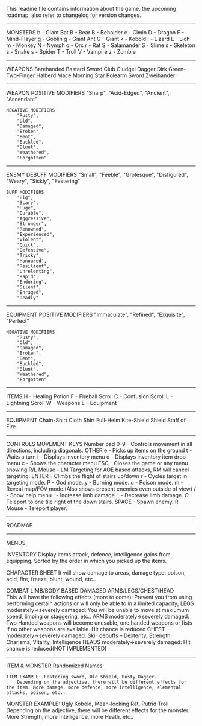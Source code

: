 This readme file contains information about the game, the upcoming roadmap, also refer to changelog for version changes.
 
 ------------------------------------------------------------------------------------------------
MONSTERS
	b - Giant Bat
	B - Bear
	B - Beholder
	c - Cimin
	D - Dragon
	F - Mind-Flayer
	g - Goblin
	g - Giant Ant
	G - Giant
	k - Kobold
	l - Lizard
	L - Lich
	m - Monkey
	N - Nymph
	o - Orc
	r - Rat
	S - Salamander
	S - Slime
	s - Skeleton
	s - Snake
	s - Spider
	T - Troll
	V - Vampire
	z - Zombie
			
------------------------------------------------------------------------------------------------
WEAPONS
	Barehanded
	Bastard Sword
	Club
	Cludgel
	Dagger
	Dirk
	Green-Two-Finger
	Halberd
	Mace
	Morning Star
	Polearm
	Sword
	Zweihander

------------------------------------------------------------------------------------------------
WEAPON
	POSITIVE MODIFIERS
		"Sharp",
		"Acid-Edged",
		"Ancient",
		"Ascendant"

	NEGATIVE MODIFIERS
		"Rusty",
		"Old",
		"Damaged",
		"Broken",
		"Bent",
		"Buckled",
		"Blunt",
		"Weathered",
		"Forgotten"
			
------------------------------------------------------------------------------------------------
ENEMY
	DEBUFF MODIFIERS
		"Small",
		"Feeble",
		"Grotesque",
		"Disfigured",
		"Weary",
		"Sickly",
		"Festering"

	BUFF MODIFIERS
		"Big",
		"Scary",
		"Huge",
		"Durable",
		"Aggressive",
		"Stronger",
		"Renowned",
		"Experienced",
		"Violent",
		"Quick",
		"Defensive",
		"Tricky",
		"Honoured",
		"Resilient",
		"Unrelenting",
		"Rapid",
		"Enduring",
		"Silent",
		"Enraged",
		"Deadly"
		
------------------------------------------------------------------------------------------------	
EQUIPMENT
	POSITIVE MODIFIERS
		"Immaculate",
		"Refined",
		"Exquisite",
		"Perfect"
	  
	NEGATIVE MODIFIERS
		"Rusty",
		"Old",
		"Damaged",
		"Broken",
		"Bent",
		"Buckled",
		"Blunt",
		"Weathered",
		"Forgotten"
	
------------------------------------------------------------------------------------------------	  
ITEMS
	H - Healing Potion
	F - Fireball Scroll
	C - Confusion Scroll
	L - Lightning Scroll
	W - Weapons
	E - Equipment

------------------------------------------------------------------------------------------------	
EQUIPMENT
	Chain-Shirt
	Cloth Shirt
	Full-Helm
	Kite-Shield
	Shield
	Staff of Fire

------------------------------------------------------------------------------------------------
CONTROLS
	MOVEMENT KEYS
		Number pad 0-9 - Controls movement in all directions, including diagonals.
	OTHER
		e - Picks up items on the ground
		t - Waits a turn
		i - Displays inventory menu
		d - Displays inventory item drop menu
		c - Shows the character menu
		ESC - Closes the game or any menu showing
		R/L Mouse - LM Targeting for AOE based attacks, RM will cancel targeting.
		ENTER - Climbs the flight of stairs up/down
		r - Cycles target in targeting mode.
		P - God mode.
		y - Burning mode.
		u - Poison mode.
		m - Reveal map/FOV mode.(Also shows present enemies even outside of view)
		/ - Show help menu
		. - Increase limb damage.
		, - Decrease limb damage.
		O - Teleport to one tile right of the down stairs.
		SPACE - Spawn enemy.
		R Mouse - Teleport player.
	
------------------------------------------------------------------------------------------------	
ROADMAP

------------------------------------------------------------------------------------------------
MENUS

INVENTORY
	Display items attack, defence, intelligence gains from equipping. Sorted by the order in which you picked up the items.

CHARACTER SHEET
     It will show damage to areas, damage type: poison, acid, fire, freeze, blunt, wound, etc..
 
COMBAT
	LIMB/BODY BASED DAMAGED
		ARMS/LEGS/CHEST/HEAD		
			This will have the following effects (more to come):
			Prevent you from using performing certain actions or will only be able to in a limited capacity;
		LEGS moderately->severely damaged: 
			You will be unable to move at maxiumum speed, limping or staggering, etc..
		ARMS moderately->severely damaged:
			Two Handed weapons will become unusable, one handed weapons or fists if no other weapons are available.
			Hit chance is reduced
		CHEST moderately->severely damaged:
			Skill debuffs – Dexterity, Strength, Charisma, Vitality, Intelligence
		HEADS moderately->severely damaged:
			Hit chance is reduced(NOT IMPLEMENTED)
			
------------------------------------------------------------------------------------------------
ITEM & MONSTER Randomized Names

	ITEM EXAMPLE: Festering sword, Old Shield, Rusty Dagger.
		Depending on the adjective, there will be different effects for the item. More damage, more defence, more intelligence, elemental attacks, poison, etc..
	
MONSTER EXAMPLE: Ugly Kobold, Mean-looking Rat, Putrid Troll	
		Depending on the adjective, there will be different effects for the monster. More Strength, more Intelligence, more Heath, etc..
